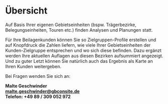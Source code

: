# Übersicht

Auf Basis Ihrer eigenen Gebietseinheiten (bspw. Trägerbezirke, Belegungseinheiten, Touren etc.) finden Analysen und Planungen statt.

Für Ihre Beilagenkunden können Sie so Zielgruppen-Profile erstellen und auf Knopfdruck die Zahlen liefern, wie viele Ihrer Gebietseinheiten der Kunden-Zielgruppe entsprechen und wo sich diese befinden. Dazu ergänzt werden Ihre aktuellen Auflagen aus diesen Bezirken aufsummiert angezeigt. Und zu guter Letzt können Sie natürlich auch das Ergebnis als Karte an Ihren Kunden weitergeben. 

Bei Fragen wenden Sie sich an:

**Malte Geschwinder<br>
[malte.geschwinder@gbconsite.de](mailto:malte.geschwinder@gbconsite.de)<br>
Telefon: +49 89 / 309 052 972**
